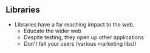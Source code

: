 ## Libraries

- Libraries have a far reaching impact to the web.
  - Educate the wider web
  - Despite testing, they open up other applications
  - Don't fail your users (various marketing libs!)

